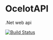 # OcelotAPI
.Net web api

[![Build Status](https://dev.azure.com/I301339/VOD/_apis/build/status/OcelotApi-pipeline?branchName=master)](https://dev.azure.com/I301339/VOD/_build/latest?definitionId=7&branchName=master)
